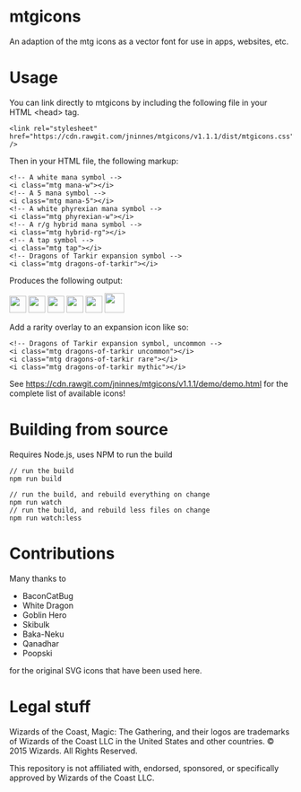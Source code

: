 # mtgicons

An adaption of the mtg icons as a vector font for use in apps, websites, etc. 


# Usage

You can link directly to mtgicons by including the following file in your HTML &lt;head&gt; tag.

	<link rel="stylesheet" href="https://cdn.rawgit.com/jninnes/mtgicons/v1.1.1/dist/mtgicons.css" />

Then in your HTML file, the following markup:
  
	<!-- A white mana symbol -->
	<i class="mtg mana-w"></i>
	<!-- A 5 mana symbol -->
	<i class="mtg mana-5"></i>
	<!-- A white phyrexian mana symbol -->
	<i class="mtg phyrexian-w"></i>
	<!-- A r/g hybrid mana symbol -->
	<i class="mtg hybrid-rg"></i>
	<!-- A tap symbol -->
	<i class="mtg tap"></i>
	<!-- Dragons of Tarkir expansion symbol -->
	<i class="mtg dragons-of-tarkir"></i>

Produces the following output:

<img src="https://rawgit.com/jninnes/mtgicons/v1.1.1/src/svg/A01%20-%20Colored%20Mana%20-%20White.svg" height="30" width="30" />
<img src="https://rawgit.com/jninnes/mtgicons/v1.1.1/src/svg/B05%20-%20Colorless%20Mana%20-%20Five.svg" height="30" width="30" />
<img src="https://rawgit.com/jninnes/mtgicons/v1.1.1/src/svg/D01%20-%20Phyrexian%20Mana%20-%20White.svg" height="30" width="30" />
<img src="https://rawgit.com/jninnes/mtgicons/v1.1.1/src/svg/C07%20-%20Hybrid%20Mana%20-%20Red%20or%20Green.svg" height="30" width="30" />
<img src="https://rawgit.com/jninnes/mtgicons/v1.1.1/src/svg/E05%20-%20Tap%20Symbol%20-%20Post%208th%20Edition.svg" height="30" width="30" />
<img src="https://rawgit.com/jninnes/mtgicons/v1.1.1/src/svg/B2109%20-%20Dragons%20of%20Tarkir%20-%20Common.svg" height="35" width="35">

Add a rarity overlay to an expansion icon like so:

	<!-- Dragons of Tarkir expansion symbol, uncommon -->
	<i class="mtg dragons-of-tarkir uncommon"></i>
	<i class="mtg dragons-of-tarkir rare"></i>
	<i class="mtg dragons-of-tarkir mythic"></i>

See https://cdn.rawgit.com/jninnes/mtgicons/v1.1.1/demo/demo.html for the complete list of available icons!

# Building from source

Requires Node.js, uses NPM to run the build

	// run the build
	npm run build
  
	// run the build, and rebuild everything on change
	npm run watch
	// run the build, and rebuild less files on change
	npm run watch:less

# Contributions

Many thanks to 

- BaconCatBug 
- White Dragon
- Goblin Hero
- Skibulk
- Baka-Neku
- Qanadhar 
- Poopski

for the original SVG icons that have been used here.

# Legal stuff

Wizards of the Coast, Magic: The Gathering, and their logos are trademarks of Wizards of the Coast LLC in the United States and other countries. © 2015 Wizards. All Rights Reserved.

This repository is not affiliated with, endorsed, sponsored, or specifically approved by Wizards of the Coast LLC. 
